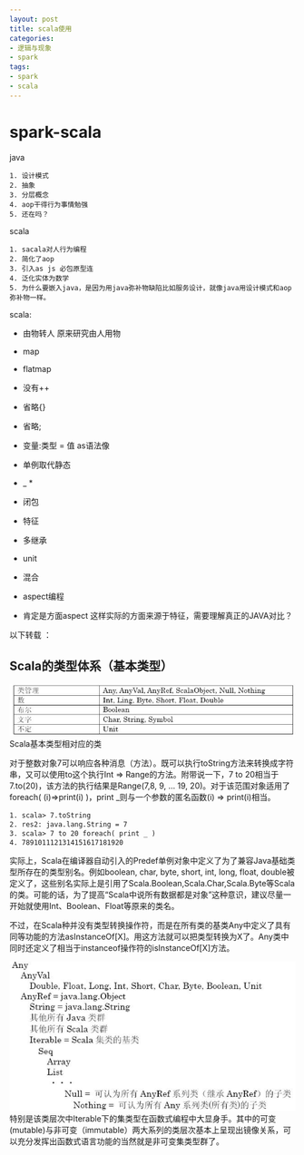 ```yaml
---
layout: post
title: scala使用
categories:
- 逻辑与现象
- spark
tags:
- spark
- scala 
---
```



 spark-scala
============

java

	1. 设计模式
	2. 抽象
	3. 分层概念
	4. aop干得行为事情勉强
	5. 还在吗？


scala

	1. sacala对人行为编程
	2. 简化了aop
	3. 引入as js 必包原型连
	4. 泛化实体为数学
	5. 为什么要嵌入java，是因为用java弥补物缺陷比如服务设计，就像java用设计模式和aop弥补物一样。




scala:
- 由物转人 原来研究由人用物
 
- map
- flatmap
- 没有++
- 省略{}
- 省略;
- 变量:类型 = 值 as语法像
- 单例取代静态
- _ * 
- 闭包
- 特征
- 多继承      
- unit
- 混合
- aspect编程
- 肯定是方面aspect 这样实际的方面来源于特征，需要理解真正的JAVA对比？



以下转载 ：

Scala的类型体系（基本类型）
------------

![基本类型](/images/1/0.png)
Scala基本类型相对应的类

对于整数对象7可以响应各种消息（方法）。既可以执行toString方法来转换成字符串，又可以使用to这个执行Int => Range的方法。附带说一下，7 to 20相当于7.to(20)，该方法的执行结果是Range(7,8, 9, … 19, 20)。对于该范围对象适用了foreach( (i)=>print(i) )，print _则与一个参数的匿名函数(i) => print(i)相当。

	1. scala> 7.toString  
	2. res2: java.lang.String = 7 
	3. scala> 7 to 20 foreach( print _ )  
	4. 7891011121314151617181920 

实际上，Scala在编译器自动引入的Predef单例对象中定义了为了兼容Java基础类型所存在的类型别名。例如boolean, char, byte, short, int, long, float, double被定义了，这些别名实际上是引用了Scala.Boolean,Scala.Char,Scala.Byte等Scala的类。可能的话，为了提高“Scala中说所有数据都是对象”这种意识，建议尽量一开始就使用Int、Boolean、Float等原来的类名。

不过，在Scala种并没有类型转换操作符，而是在所有类的基类Any中定义了具有同等功能的方法asInstanceOf[X]。用这方法就可以把类型转换为X了。Any类中同时还定义了相当于instanceof操作符的isInstanceOf[X]方法。

![基本类型](/images/1/1.png)
特别是该类层次中Iterable下的集类型在函数式编程中大显身手。其中的可变(mutable)与非可变（immutable）两大系列的类层次基本上呈现出镜像关系，可以充分发挥出函数式语言功能的当然就是非可变集类型群了。

